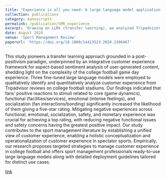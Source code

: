 ```yaml
---
title: "Experience is all you need: A large language model application of fine-tuned GPT-3.5 and RoBERTa for aspect-based sentiment analysis of college football stadium reviews"
collection: publications
category: manuscripts
permalink: /publication/SMR_experience
excerpt: 'Drawing on LLMs (transfer learning), we analyzed Tripadvisor reviews to identify the key drivers of exceptional college football game day experience. The findings revealed that top-rated experiences stem from a combination of engaging game dynamics, quality facilities, emotional atmosphere, and fan community. Critical to achieving high satisfaction is the effective management of facility maintenance and safety protocols. Our study provides event managers with both a comprehensive framework for understanding the fan experience and practical tools to enhance game day operations, bridging theoretical insights with actionable strategies.'
date: August 2024
venue: 'Sport Management Review'
paperurl: 'https://doi.org/10.1080/14413523.2024.2386467'
---
```


This study pioneers a transfer learning approach grounded in a post-positivism paradigm, underpinned by an integrative customer experience framework for aspect-based sentiment analysis of user-generated content, shedding light on the complexity of the college football game day experience. Three fine-tuned large language models were employed to qualitatively identify and quantitatively analyze customer experience from Tripadvisor reviews on college football stadiums. Our findings indicated that fans’ positive reactions to stimuli related to core (game dynamics), functional (facilities/services), emotional (intense feelings), and socialization (fan interactions/bonding) significantly increased the likelihood of them giving a five-star rating. Mitigating negative experiences across functional, emotional, socialization, safety, and monetary experience was crucial for achieving a top rating, with reducing negative functional issues and safety concerns having the greatest positive impact. Our study contributes to the sport management literature by establishing a unified view of customer experience, enabling a holistic conceptualization and operationalization of customer experience in spectator sports. Empirically, our research proposes targeted strategies to manage customer experience in college football and offers sport management professionals ready-to-use large language models along with detailed deployment guidelines tailored for distinct use cases.

[link](https://github.com/TyrealQ/tyrealq.github.io/blob/master/html/code%20(1).html)
